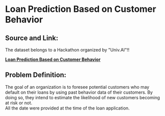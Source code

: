 # Loan Prediction Based on Customer Behavior

## Source and Link:
<p> The dataset belongs to a Hackathon organized by "Univ.AI"!! </p>

<b>[Loan Prediction Based on Customer Behavior](https://www.kaggle.com/datasets/subhamjain/loan-prediction-based-on-customer-behavior)</b>

## Problem Definition:
<p> The goal of an organization is to foresee potential customers who may default on their loans by using past behavior data of their customers. By doing so, they intend to estimate the likelihood of new customers becoming at risk or not. <br>
All the date were provided at the time of the loan application.
</p>

